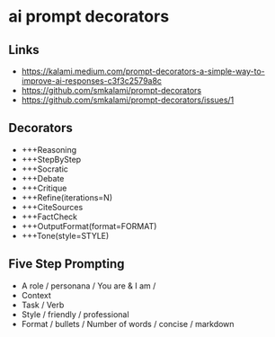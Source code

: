 # ai prompt decorators

## Links

* https://kalami.medium.com/prompt-decorators-a-simple-way-to-improve-ai-responses-c3f3c2579a8c
* https://github.com/smkalami/prompt-decorators
* https://github.com/smkalami/prompt-decorators/issues/1

## Decorators

* +++Reasoning
* +++StepByStep
* +++Socratic
* +++Debate
* +++Critique
* +++Refine(iterations=N)
* +++CiteSources
* +++FactCheck
* +++OutputFormat(format=FORMAT)
* +++Tone(style=STYLE)

## Five Step Prompting

* A role / personana / You are & I am /
* Context
* Task / Verb
* Style / friendly / professional
* Format / bullets / Number of words / concise / markdown